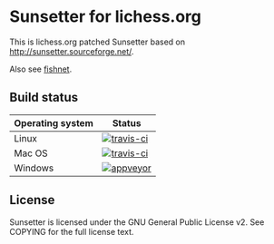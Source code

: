 Sunsetter for lichess.org
=========================

This is lichess.org patched Sunsetter based on
http://sunsetter.sourceforge.net/.

Also see [fishnet](https://github.com/niklasf/fishnet).

Build status
------------

Operating system | Status
--- | ---
Linux | [![travis-ci](https://travis-ci.org/niklasf/Sunsetter.svg?branch=master)](https://travis-ci.org/niklasf/Sunsetter)
Mac OS | [![travis-ci](https://travis-ci.org/niklasf/Sunsetter.svg?branch=master)](https://travis-ci.org/niklasf/Sunsetter)
Windows | [![appveyor](https://ci.appveyor.com/api/projects/status/tyk50ync87xiqybd/branch/master?svg=true)](https://ci.appveyor.com/project/niklasf/sunsetter)

License
-------

Sunsetter is licensed under the GNU General Public License v2. See COPYING
for the full license text.

